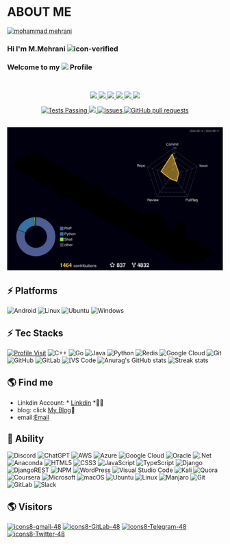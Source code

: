 # ABOUT ME
<a href="https://cooltext.com"><img src="https://images.cooltext.com/5658516.png" width="1155" height="257" alt="mohammad
  mehrani" /></a>
<br> <a href="https://cooltext.com"></a><a href="https://cooltext.com/Edit-Logo?LogoID=4361936613"></a>
### Hi I'm M.Mehrani ![icon-verified](https://img.icons8.com/color/20/verified-account--v1.png)

### Welcome to my <img src="https://img.icons8.com/color/96/000000/github--v1.png" height="24"/> Profile

<br/>
<p align="center">
    <a href="#">
        <img src="https://img.shields.io/github/actions/workflow/status/gozargah/marzban/build.yml?style=flat-square" />
    </a>
    <a href="https://hub.docker.com/r/gozargah/marzban" target="_blank">
        <img src="https://img.shields.io/docker/pulls/gozargah/marzban?style=flat-square&logo=docker" />
    </a>
    <a href="#">
        <img src="https://img.shields.io/github/license/gozargah/marzban?style=flat-square" />
    </a>
    <a href="https://t.me/mohammad_mehrani" target="_blank">
        <img src="https://img.shields.io/badge/telegram-account-blue?style=flat-square&logo=telegram" />
    </a>
    <a href="#">
        <img src="https://img.shields.io/badge/twitter-commiunity-blue?style=flat-square&logo=twitter" />
    </a>
    <a href="#">
        <img src="https://img.shields.io/github/stars/gozargah/marzban?style=social" />
    </a>
</p>

</p>
  <p align="center">
    <a href="https://github.com/anuraghazra/github-readme-stats/actions">
      <img alt="Tests Passing" src="https://github.com/anuraghazra/github-readme-stats/workflows/Test/badge.svg" />
    </a>
    <a href="https://codecov.io/gh/anuraghazra/github-readme-stats">
      <img src="https://codecov.io/gh/anuraghazra/github-readme-stats/branch/master/graph/badge.svg" />
    </a>
    <a href="https://github.com/anuraghazra/github-readme-stats/issues">
      <img alt="Issues" src="https://img.shields.io/github/issues/anuraghazra/github-readme-stats?color=0088ff" />
    </a>
    <a href="https://github.com/anuraghazra/github-readme-stats/pulls">
      <img alt="GitHub pull requests" src="https://img.shields.io/github/issues-pr/anuraghazra/github-readme-stats?color=0088ff" />
    </a>
    <br />
    <br />

<!--
**mohammadmehrani/readme** is a ✨ _special_ ✨ repository because its `README.md` (this file) appears on your GitHub profile.

Here are some ideas to get you started:


-->
![](./profile-3d-contrib/profile-night-rainbow.svg)
## ⚡ Platforms

![Android](https://img.shields.io/badge/Android-3DDC84?style=for-the-badge&logo=android&logoColor=white)
![Linux](https://img.shields.io/badge/Linux-FCC624?style=for-the-badge&logo=linux&logoColor=black)
![Ubuntu](https://img.shields.io/badge/Ubuntu-E95420?style=for-the-badge&logo=ubuntu&logoColor=white)
![Windows](https://img.shields.io/badge/Windows-0078D6?style=for-the-badge&logo=windows&logoColor=white)

## ⚡ Tec Stacks
 
[![Profile Visit](https://visitcount.itsvg.in/api?id=mohammadmehrani&label=Profile%20Views&color=1&icon=1&pretty=true)](https://github.com/mohammadmehrani)
![C++](https://img.shields.io/badge/-C++-00599C?style=flat-square&logo=c)
![Go](https://img.shields.io/badge/-go-%23E44D27?style=flat-square&logo=go&logoColor=ffffff)
![Java](https://img.shields.io/badge/-java-E34A86?style=flat-square&logo=java)
![Python](https://img.shields.io/badge/-Python-black?style=flat-square&logo=Python)
![Redis](https://img.shields.io/badge/-Redis-black?style=flat-square&logo=Redis)
![Google Cloud](https://img.shields.io/badge/Google%20Cloud-black?style=flat-square&logo=google-cloud)
![Git](https://img.shields.io/badge/-Git-black?style=flat-square&logo=git)
![GitHub](https://img.shields.io/badge/-GitHub-181717?style=flat-square&logo=github)
![GitLab](https://img.shields.io/badge/-GitLab-FCA121?style=flat-square&logo=gitlab)
<img alt="[VS Code" src="https://img.shields.io/badge/-VSCode-%23007ACC?style=flat-square&logo=visual-studio-code" />
![Anurag's GitHub stats](https://github-readme-stats-git-masterrstaa-rickstaa.vercel.app/api?username=mohammadmehrani&theme=cobalt2&show_icons=true&card_width=495px)
![Streak stats](https://github-readme-streak-stats.herokuapp.com/?user=mohammadmehrani&show_icons=true&theme=tokyonight)  


## 🌎 Find me
  - Linkdin Account: * <a href="https://www.linkedin.com/in/mohammadmehrani/">Linkdin</a> *✍🏾
- blog: click [My Blog](https://m-mehrani.ir/):memo:    
- email:<a href="mailto:mehrani1992@gmail.com">Email</a>
## 🚀 Ability
<!-- BLOG-POST-LIST:START -->
![Discord](https://img.shields.io/badge/Discord-%235865F2.svg?style=for-the-badge&logo=discord&logoColor=white) ![ChatGPT](https://img.shields.io/badge/chatGPT-74aa9c?style=for-the-badge&logo=openai&logoColor=white) ![AWS](https://img.shields.io/badge/AWS-%23FF9900.svg?style=for-the-badge&logo=amazon-aws&logoColor=white) ![Azure](https://img.shields.io/badge/azure-%230072C6.svg?style=for-the-badge&logo=microsoftazure&logoColor=white) ![Google Cloud](https://img.shields.io/badge/GoogleCloud-%234285F4.svg?style=for-the-badge&logo=google-cloud&logoColor=white)  ![Oracle](https://img.shields.io/badge/Oracle-F80000?style=for-the-badge&logo=oracle&logoColor=white)  ![.Net](https://img.shields.io/badge/.NET-5C2D91?style=for-the-badge&logo=.net&logoColor=white) ![Anaconda](https://img.shields.io/badge/Anaconda-%2344A833.svg?style=for-the-badge&logo=anaconda&logoColor=white)  ![HTML5](https://img.shields.io/badge/html5-%23E34F26.svg?style=for-the-badge&logo=html5&logoColor=white) ![CSS3](https://img.shields.io/badge/css3-%231572B6.svg?style=for-the-badge&logo=css3&logoColor=white) ![JavaScript](https://img.shields.io/badge/javascript-%23323330.svg?style=for-the-badge&logo=javascript&logoColor=%23F7DF1E) ![TypeScript](https://img.shields.io/badge/typescript-%23007ACC.svg?style=for-the-badge&logo=typescript&logoColor=white)  ![Django](https://img.shields.io/badge/django-%23092E20.svg?style=for-the-badge&logo=django&logoColor=white) ![DjangoREST](https://img.shields.io/badge/DJANGO-REST-ff1709?style=for-the-badge&logo=django&logoColor=white&color=ff1709&labelColor=gray) ![NPM](https://img.shields.io/badge/NPM-%23CB3837.svg?style=for-the-badge&logo=npm&logoColor=white) ![WordPress](https://img.shields.io/badge/WordPress-%23117AC9.svg?style=for-the-badge&logo=WordPress&logoColor=white)  ![Visual Studio Code](https://img.shields.io/badge/Visual%20Studio%20Code-0078d7.svg?style=for-the-badge&logo=visual-studio-code&logoColor=white) ![Kali](https://img.shields.io/badge/Kali-268BEE?style=for-the-badge&logo=kalilinux&logoColor=white) ![Quora](https://img.shields.io/badge/Quora-%23B92B27.svg?style=for-the-badge&logo=Quora&logoColor=white) ![Coursera](https://img.shields.io/badge/Coursera-%230056D2.svg?style=for-the-badge&logo=Coursera&logoColor=white)  ![Microsoft](https://img.shields.io/badge/Microsoft-0078D4?style=for-the-badge&logo=microsoft&logoColor=white)     ![macOS](https://img.shields.io/badge/mac%20os-000000?style=for-the-badge&logo=macos&logoColor=F0F0F0) ![Ubuntu](https://img.shields.io/badge/Ubuntu-E95420?style=for-the-badge&logo=ubuntu&logoColor=white) ![Linux](https://img.shields.io/badge/Linux-FCC624?style=for-the-badge&logo=linux&logoColor=black) ![Manjaro](https://img.shields.io/badge/Manjaro-35BF5C?style=for-the-badge&logo=Manjaro&logoColor=white) ![Git](https://img.shields.io/badge/git-%23F05033.svg?style=for-the-badge&logo=git&logoColor=white) ![GitLab](https://img.shields.io/badge/gitlab-%23181717.svg?style=for-the-badge&logo=gitlab&logoColor=white) ![Slack](https://img.shields.io/badge/Slack-4A154B?style=for-the-badge&logo=slack&logoColor=white) 
<br>
<!-- BLOG-POST-LIST:END -->

## 🌎 Visitors
[![icons8-gmail-48](https://user-images.githubusercontent.com/74541595/179397245-37cdb849-4283-4f70-956c-f2e739e44401.png)](mailto:mehrani1992@gmail.com)
[![icons8-GitLab-48](https://img.icons8.com/color/48/null/gitlab.png)](https://gitlab.com/mohammadmehrani)
[![icons8-Telegram-48](https://img.icons8.com/fluency/48/null/telegram-app.png)](https://t.me/mohammad_mehrani)
[![icons8-Twitter-48](https://img.icons8.com/color/48/twitter--v1.png)](https://twitter.com/m-mehrani)